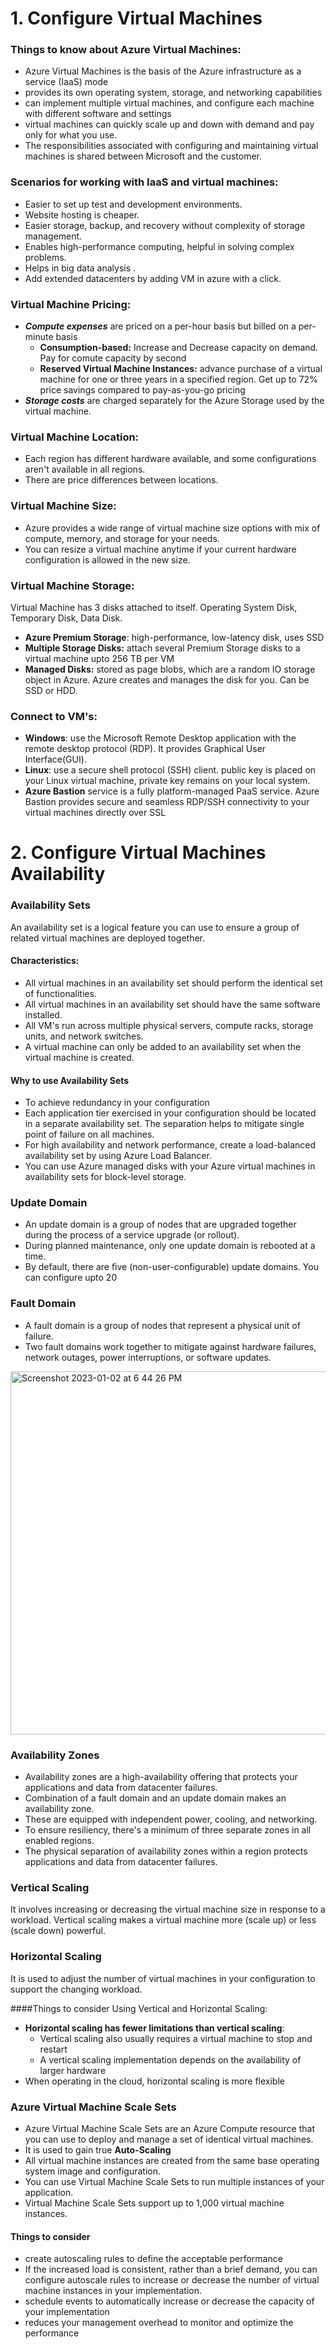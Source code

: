 # 1. Configure Virtual Machines

### Things to know about Azure Virtual Machines:
- Azure Virtual Machines is the basis of the Azure infrastructure as a service (IaaS) mode
- provides its own operating system, storage, and networking capabilities
- can implement multiple virtual machines, and configure each machine with different software and settings
- virtual machines can quickly scale up and down with demand and pay only for what you use.
- The responsibilities associated with configuring and maintaining virtual machines is shared between Microsoft and the customer.

### Scenarios for working with IaaS and virtual machines:
- Easier to set up test and development environments.
- Website hosting is cheaper.
- Easier storage, backup, and recovery without complexity of storage management.
- Enables high-performance computing, helpful in solving complex problems. 
- Helps in big data analysis . 
- Add extended datacenters by adding VM in azure with a click. 

### Virtual Machine Pricing:
- ***Compute expenses*** are priced on a per-hour basis but billed on a per-minute basis
  - **Consumption-based:** Increase and Decrease capacity on demand. Pay for comute capacity by second
  - **Reserved Virtual Machine Instances:** advance purchase of a virtual machine for one or three years in a specified region. Get up to 72% price savings compared to pay-as-you-go pricing
- ***Storage costs*** are charged separately for the Azure Storage used by the virtual machine.

### Virtual Machine Location:
- Each region has different hardware available, and some configurations aren't available in all regions.
- There are price differences between locations.

### Virtual Machine Size:
- Azure provides a wide range of virtual machine size options with mix of compute, memory, and storage for your needs.
- You can resize a virtual machine anytime if your current hardware configuration is allowed in the new size.

### Virtual Machine Storage:
Virtual Machine has 3 disks attached to itself. Operating System Disk, Temporary Disk, Data Disk.
- **Azure Premium Storage**: high-performance, low-latency disk, uses SSD
- **Multiple Storage Disks:** attach several Premium Storage disks to a virtual machine upto 256 TB per VM
- **Managed Disks:** stored as page blobs, which are a random IO storage object in Azure. Azure creates and manages the disk for you. Can be SSD or HDD.

### Connect to VM's:
- **Windows**: use the Microsoft Remote Desktop application with the remote desktop protocol (RDP). It provides Graphical User Interface(GUI). 
- **Linux**: use a secure shell protocol (SSH) client. public key is placed on your Linux virtual machine, private key remains on your local system.
- **Azure Bastion** service is a fully platform-managed PaaS service. Azure Bastion provides secure and seamless RDP/SSH connectivity to your virtual machines directly over SSL


# 2. Configure Virtual Machines Availability

### Availability Sets
An availability set is a logical feature you can use to ensure a group of related virtual machines are deployed together.
#### Characteristics:
- All virtual machines in an availability set should perform the identical set of functionalities.
- All virtual machines in an availability set should have the same software installed.
- All VM's run across multiple physical servers, compute racks, storage units, and network switches.
- A virtual machine can only be added to an availability set when the virtual machine is created.
#### Why to use Availability Sets
- To achieve redundancy in your configuration
- Each application tier exercised in your configuration should be located in a separate availability set. The separation helps to mitigate single point of failure on all machines.
- For high availability and network performance, create a load-balanced availability set by using Azure Load Balancer.
- You can use Azure managed disks with your Azure virtual machines in availability sets for block-level storage.

### Update Domain
- An update domain is a group of nodes that are upgraded together during the process of a service upgrade (or rollout).
- During planned maintenance, only one update domain is rebooted at a time.
- By default, there are five (non-user-configurable) update domains. You can configure upto 20

### Fault Domain
- A fault domain is a group of nodes that represent a physical unit of failure.
- Two fault domains work together to mitigate against hardware failures, network outages, power interruptions, or software updates.

<img width="581" alt="Screenshot 2023-01-02 at 6 44 26 PM" src="https://user-images.githubusercontent.com/47356500/210236264-30caf604-9ae7-441d-bf8f-682077e8ed2f.png">


### Availability Zones
- Availability zones are a high-availability offering that protects your applications and data from datacenter failures.
- Combination of a fault domain and an update domain makes an availability zone.
- These are equipped with independent power, cooling, and networking.
- To ensure resiliency, there's a minimum of three separate zones in all enabled regions.
- The physical separation of availability zones within a region protects applications and data from datacenter failures.

### Vertical Scaling
It involves increasing or decreasing the virtual machine size in response to a workload. Vertical scaling makes a virtual machine more (scale up) or less (scale down) powerful.

### Horizontal Scaling
It is used to adjust the number of virtual machines in your configuration to support the changing workload.

####Things to consider Using Vertical and Horizontal Scaling:
- **Horizontal scaling has fewer limitations than vertical scaling**: 
  - Vertical scaling also usually requires a virtual machine to stop and restart
  - A vertical scaling implementation depends on the availability of larger hardware
- When operating in the cloud, horizontal scaling is more flexible

### Azure Virtual Machine Scale Sets
- Azure Virtual Machine Scale Sets are an Azure Compute resource that you can use to deploy and manage a set of identical virtual machines.
- It is used to gain true **Auto-Scaling**
- All virtual machine instances are created from the same base operating system image and configuration.
- You can use Virtual Machine Scale Sets to run multiple instances of your application.
- Virtual Machine Scale Sets support up to 1,000 virtual machine instances.

#### Things to consider
- create autoscaling rules to define the acceptable performance
- If the increased load is consistent, rather than a brief demand, you can configure autoscale rules to increase or decrease the number of virtual machine instances in your implementation.
- schedule events to automatically increase or decrease the capacity of your implementation
- reduces your management overhead to monitor and optimize the performance

